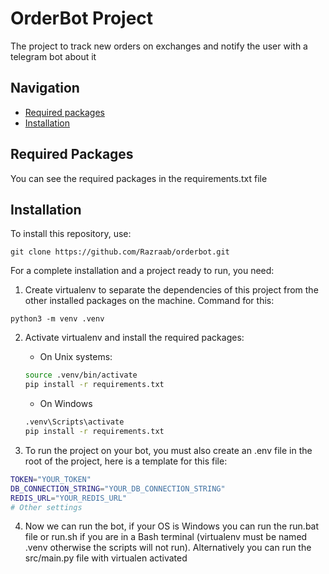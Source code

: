 # OrderBot Project
The project to track new orders on exchanges and notify the user with a telegram bot about it

## Navigation

- [Required packages](#required-packages)
- [Installation](#installation)

## Required Packages
You can see the required packages in the requirements.txt file

## Installation
To install this repository, use:
```
git clone https://github.com/Razraab/orderbot.git
```

For a complete installation and a project ready to run, you need:
1. Create virtualenv to separate the dependencies of this project from the other installed packages on the machine. Command for this:
```
python3 -m venv .venv
```
2. Activate virtualenv and install the required packages:

    - On Unix systems:
    ```bash
    source .venv/bin/activate
    pip install -r requirements.txt
    ```
    - On Windows

    ```cmd
    .venv\Scripts\activate
    pip install -r requirements.txt
    ```
3. To run the project on your bot, you must also create an .env file in the root of the project, here is a template for this file:
```bash
TOKEN="YOUR_TOKEN"
DB_CONNECTION_STRING="YOUR_DB_CONNECTION_STRING"
REDIS_URL="YOUR_REDIS_URL"
# Other settings
```
4. Now we can run the bot, if your OS is Windows you can run the run.bat file or run.sh if you are in a Bash terminal (virtualenv must be named .venv otherwise the scripts will not run). Alternatively you can run the src/main.py file with virtualen activated
